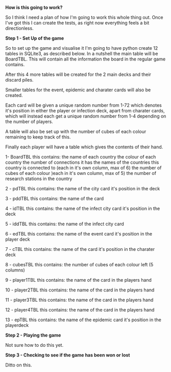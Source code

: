 **How is this going to work?**

So I think I need a plan of how I'm going to work this whole thing out. Once I've got this I can create the tests, as right now everything feels a bit directionless.

**Step 1 - Set Up of the game**

So to set up the game and visualise it I'm going to have python create 12 tables in SQLite3, as described below. In a nutshell the main table will be BoardTBL. This will contain all the information the board in the regular game contains.

After this 4 more tables will be created for the 2 main decks and their discard piles. 

Smaller tables for the event, epidemic and charater cards will also be created.

Each card will be given a unique random number from 1-72 which denotes it's position in either the player or infection deck, apart from charater cards, which will instead each get a unique random number from 1-4 depending on the number of players.

A table will also be set up with the number of cubes of each colour remaining to keep track of this.

Finally each player will have a table which gives the contents of their hand.

1- BoardTBL this contains: 
	the name of each country 
	the colour of each country
	the number of connections it has
	the names of the countries this country is connected to (each in it's own column, max of 6)
	the number of cubes of each colour )each in it's own column, max of 5)
	the number of research stations in the country

2 - pdTBL this contains:
	the name of the city card
	it's position in the deck

3 - pddTBL this contains:
	the name of the card

4 - idTBL this contains:
	the name of the infect city card
	it's position in the deck

5 - iddTBL this contains:
	the name of the infect city card

6 - edTBL this contains:
	the name of the event card
	it's position in the player deck

7 - cTBL this contains:
	the name of the card
	it's position in the charater deck

8 - cubesTBL this contains:
	the number of cubes of each colour left (5 columns)

9 - player1TBL this contains:
	the name of the card in the players hand

10 - player2TBL this contains:
	the name of the card in the players hand

11 - player3TBL this contains:
	the name of the card in the players hand

12 - player4TBL this contains:
	the name of the card in the players hand

13 - epTBL this contains:
	the name of the epidemic card
	it's position in the playerdeck

**Step 2 - Playing the game**

Not sure how to do this yet.

**Step 3 - Checking to see if the game has been won or lost**

Ditto on this. 
